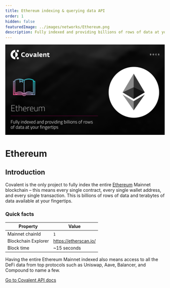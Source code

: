 ```yaml
---
title: Ethereum indexing & querying data API
order: 1
hidden: false
featuredImage: ../images/networks/Ethereum.png
description: Fully indexed and providing billions of rows of data at your fingertips. 
---
```


![Ethereum network banner](../images/networks/Ethereum.png)

# Ethereum

## Introduction

Covalent is the only project to fully index the entire [Ethereum](https://ethereum.org/en/) Mainnet blockchain – this means every single contract, every single wallet address, and every single transaction. This is billions of rows of data and terabytes of data available at your fingertips.


### Quick facts

<TableWrap>

|Property|Value|
|---|---|
|Mainnet chainId|`1`|
|Blockchain Explorer|https://etherscan.io/|
|Block time|~15 seconds|

</TableWrap>


<!-- ### Overview Video
<YouTube id="kdwfIrRJ4DE"/> -->

Having the entire Ethereum Mainnet indexed also means access to all the DeFi data from top protocols such as Uniswap, Aave, Balancer, and Compound to name a few. 

<a target="_blank" class="Button Button-is-docs-primary" href="https://www.covalenthq.com/docs/api/">Go to Covalent API docs</a>
